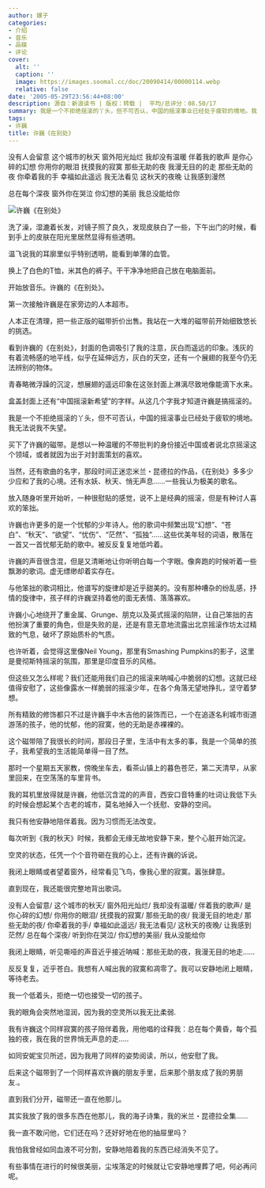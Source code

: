 ```yaml
---
author: 嫘子
categories:
- 介绍
- 音乐
- 品碟
- 评论
cover:
  alt: ''
  caption: ''
  image: https://images.soomal.cc/doc/20090414/00000114.webp
  relative: false
date: '2005-05-29T23:56:44+08:00'
description: 源自：新浪读书 | 版权：转载 |  平均/总评分：08.50/17
summary: 我是一个不拒绝摇滚的丫头，但不可否认，中国的摇滚事业已经处于疲软的境地。我无法说我不失望。买下了许巍的磁带。是想以一种温暖的不带批判的身份接近中国或者说北京摇滚这个领域，或者就因为出于对封面策划的喜欢。当然，还有歌曲的名字，那段时间正迷恋米兰・昆德拉的作品，《在别处》多多少少应和了我的心境。还有水妖、秋天、悄无声息……一些我认为极美的歌名。放入随身听里开始听，一种很慰贴的感觉，说不上是经典的摇滚，但是有种讨人喜欢的笨拙。
tags:
- 许巍
title: 许巍《在别处》
---
```


没有人会留意 这个城市的秋天 
窗外阳光灿烂 我却没有温暖 
伴着我的歌声 是你心碎的幻想 
你用你的眼泪 抚摸我的寂寞 
那些无助的夜 我漫无目的的走 
那些无助的夜 你牵着我的手 
幸福如此遥远 我无法看见 
这秋天的夜晚 让我感到漫然

总在每个深夜 窗外你在哭泣 
你幻想的美丽 我总没能给你



![许巍《在别处》](https://images.soomal.cc/doc/20090414/00000114.webp)



洗了澡，湿漉着长发，对镜子照了良久，发现皮肤白了一些，下午出门的时候，看到手上的皮肤在阳光里居然显得有些透明。

温飞说我的耳廓里似乎特别透明，能看到单薄的血管。

换上了白色的T恤，米其色的裤子。干干净净地把自己放在电脑面前。

开始放音乐。许巍的《在别处》。

第一次接触许巍是在家旁边的人本超市。

人本正在清理，把一些正版的磁带折价出售。我站在一大堆的磁带前开始细致悠长的挑选。

看到许巍的《在别处》，封面的色调吸引了我的注意，灰白而遥远的印象。浅灰的有着流畅感的地平线，似乎在延伸远方，灰白的天空，还有一个展翅的我至今仍无法辨别的物体。

青春略微浮躁的沉淀，想展翅的遥远印象在这张封面上淋漓尽致地像能滴下水来。

盒盖封面上还有“中国摇滚新希望”的字样。从这几个字我才知道许巍是搞摇滚的。

我是一个不拒绝摇滚的丫头，但不可否认，中国的摇滚事业已经处于疲软的境地。我无法说我不失望。

买下了许巍的磁带。是想以一种温暖的不带批判的身份接近中国或者说北京摇滚这个领域，或者就因为出于对封面策划的喜欢。

当然，还有歌曲的名字，那段时间正迷恋米兰・昆德拉的作品，《在别处》多多少少应和了我的心境。还有水妖、秋天、悄无声息……一些我认为极美的歌名。

放入随身听里开始听，一种很慰贴的感觉，说不上是经典的摇滚，但是有种讨人喜欢的笨拙。

许巍也许更多的是一个忧郁的少年诗人。他的歌词中频繁出现“幻想”、“苍白”、“秋天”、“欲望”、“忧伤”、“茫然”、“孤独”……这些优美年轻的词语，散落在一首又一首忧郁无助的歌中。被反反复复地低吟着。

许巍的声音很含混，但是又清晰地让你听明白每一个字眼。像奔跑的时候听着一些飘渺的歌词。虚无缥缈却着实存在。

与他笨拙的歌词相比，他谱写的旋律却是近乎甜美的。没有那种嘈杂的纷乱感，抒情的旋律中，孩子样的许巍坚持着他的面无表情、落落寡欢。

许巍小心地绕开了重金属、Grunge、朋克以及英式摇滚的陷阱，让自己笨拙的吉他扮演了重要的角色，但是失败的是，还是有意无意地流露出北京摇滚作坊太过精致的气息，破坏了原始质朴的气质。

也许听着，会觉得这里像Neil Young，那里有Smashing Pumpkins的影子，这里是曼彻斯特摇滚的氛围，那里是印度音乐的风格。

但这些又怎么样呢？我们还能用我们自己的摇滚来呐喊心中脆弱的幻想。这就已经值得安慰了，这些像露水一样脆弱的摇滚少年，在各个角落无望地挣扎，坚守着梦想。

所有精致的修饰都只不过是许巍手中木吉他的装饰而已，一个在追逐名利城市街道游荡的孩子，他的忧郁，他的寂寞，他的无助是赤裸裸的。

这个磁带陪了我很长的时间，那段日子里，生活中有太多的事，我是一个简单的孩子，我希望我的生活能简单得一目了然。

那时一个星期五天家教，傍晚坐车去，看茶山镇上的暮色苍茫，第二天清早，从家里回来，在空荡荡的车里背书。

我的耳机里放得就是许巍，他低沉含混的的声音，西安口音特重的吐词让我低下头的时候会想起某个古老的城市，莫名地掉入一个抚慰、安静的空间。

我只有他安静地陪伴着我。因为习惯而无法改变。

每次听到《我的秋天》时候，我都会无缘无故地安静下来，整个心脏开始沉淀。

空灵的状态，任凭一个个音符砸在我的心上，还有许巍的诉说。

我闭上眼睛或者望着窗外，经常看见飞鸟，像我心里的寂寞。嚣张肆意。

直到现在，我还能很完整地背出歌词。

没有人会留意/ 这个城市的秋天/ 窗外阳光灿烂/ 我却没有温暖/ 伴着我的歌声/ 是你心碎的幻想/ 你用你的眼泪/ 抚摸我的寂寞/ 那些无助的夜/ 我漫无目的地走/ 那些无助的夜/ 你牵着我的手/ 幸福如此遥远/ 我无法看见/ 这秋天的夜晚/ 让我感到茫然/ 总在每个深夜/ 听到你在哭泣/ 你幻想的美丽/ 我从没能给你

我闭上眼睛，听见嘶哑的声音近乎接近呐喊：那些无助的夜，我漫无目的地走……

反反复复，近乎苍白。我想有人喊出我的寂寞和凋零了。我可以安静地闭上眼睛，等待老去。

我一个低着头，拒绝一切也接受一切的孩子。

我的眼角会突然地湿润，因为我的空灵所以我无比柔弱.

我有许巍这个同样寂寞的孩子陪伴着我，用他唱的诠释我：总在每个黄昏，每个孤独的夜，我在我的世界悄无声息的走…..

如同安妮宝贝所述，因为我用了同样的姿势阅读，所以，他安慰了我。

后来这个磁带到了一个同样喜欢许巍的朋友手里，后来那个朋友成了我的男朋友.。

直到我们分开，磁带还一直在他那儿。

其实我放了我的很多东西在他那儿，我的海子诗集，我的米兰・昆德拉全集……

我一直不敢问他，它们还在吗？还好好地在他的抽屉里吗？

我怕我曾经如同血液不可分割，安静地陪着我的东西已经消失不见了。

有些事情在进行的时候很美丽，尘埃落定的时候就让它安静地埋葬了吧，何必再问呢。